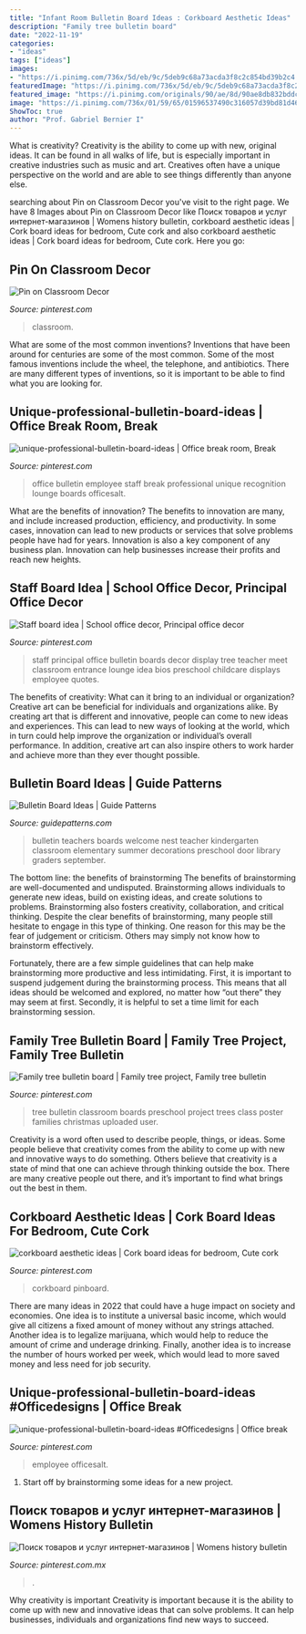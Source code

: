 ```yaml
---
title: "Infant Room Bulletin Board Ideas : Corkboard Aesthetic Ideas"
description: "Family tree bulletin board"
date: "2022-11-19"
categories:
- "ideas"
tags: ["ideas"]
images:
- "https://i.pinimg.com/736x/5d/eb/9c/5deb9c68a73acda3f8c2c854bd39b2c4.jpg"
featuredImage: "https://i.pinimg.com/736x/5d/eb/9c/5deb9c68a73acda3f8c2c854bd39b2c4.jpg"
featured_image: "https://i.pinimg.com/originals/90/ae/8d/90ae8db832bddca2d84797874cbd9744.jpg"
image: "https://i.pinimg.com/736x/01/59/65/01596537490c316057d39bd81d4628e5.jpg"
ShowToc: true
author: "Prof. Gabriel Bernier I"
---
```



What is creativity?
Creativity is the ability to come up with new, original ideas. It can be found in all walks of life, but is especially important in creative industries such as music and art. Creatives often have a unique perspective on the world and are able to see things differently than anyone else.

	

		
searching about Pin on Classroom Decor you've visit to the right page. We have 8 Images about Pin on Classroom Decor like Поиск товаров и услуг интернет-магазинов | Womens history bulletin, corkboard aesthetic ideas | Cork board ideas for bedroom, Cute cork and also corkboard aesthetic ideas | Cork board ideas for bedroom, Cute cork. Here you go:
		
    
## Pin On Classroom Decor

<img loading=lazy src="https://i.pinimg.com/736x/19/0f/69/190f69599afc7a5d60e4c25c2eda9b22.jpg" onerror="this.onerror=null;this.src='https://tse1.mm.bing.net/th?id=OIP._0RZkI-sZCp0wbNB2YbxWwHaFy&amp;pid=15.1';" alt="Pin on Classroom Decor">

_Source: pinterest.com_

>classroom. 

	

What are some of the most common inventions?
Inventions that have been around for centuries are some of the most common. Some of the most famous inventions include the wheel, the telephone, and antibiotics. There are many different types of inventions, so it is important to be able to find what you are looking for.

    
## Unique-professional-bulletin-board-ideas | Office Break Room, Break

<img loading=lazy src="https://i.pinimg.com/736x/9a/b2/f2/9ab2f2e17840e9d02747b9e5d29ff42e.jpg" onerror="this.onerror=null;this.src='https://tse4.mm.bing.net/th?id=OIP.2R6--mwY6jIHKV_UXkSLjAHaFA&amp;pid=15.1';" alt="unique-professional-bulletin-board-ideas | Office break room, Break">

_Source: pinterest.com_

>office bulletin employee staff break professional unique recognition lounge boards officesalt. 

	

What are the benefits of innovation?
The benefits to innovation are many, and include increased production, efficiency, and productivity. In some cases, innovation can lead to new products or services that solve problems people have had for years. Innovation is also a key component of any business plan. Innovation can help businesses increase their profits and reach new heights.

    
## Staff Board Idea | School Office Decor, Principal Office Decor

<img loading=lazy src="https://i.pinimg.com/736x/22/f9/d1/22f9d110b098dcaf28eb4170552c2244--principal-ideas-principal-retirement-ideas.jpg" onerror="this.onerror=null;this.src='https://tse4.mm.bing.net/th?id=OIP.17FW-b3arZza2_TJ6YiozwAAAA&amp;pid=15.1';" alt="Staff board idea | School office decor, Principal office decor">

_Source: pinterest.com_

>staff principal office bulletin boards decor display tree teacher meet classroom entrance lounge idea bios preschool childcare displays employee quotes. 

	

The benefits of creativity: What can it bring to an individual or organization?
Creative art can be beneficial for individuals and organizations alike. By creating art that is different and innovative, people can come to new ideas and experiences. This can lead to new ways of looking at the world, which in turn could help improve the organization or individual’s overall performance. In addition, creative art can also inspire others to work harder and achieve more than they ever thought possible.

    
## Bulletin Board Ideas | Guide Patterns

<img loading=lazy src="http://www.guidepatterns.com/wp-content/uploads/2016/12/Bulletin-Board-Ideas.jpg" onerror="this.onerror=null;this.src='https://tse4.mm.bing.net/th?id=OIP.e11NvRlWw12fYdljaf52ugHaEK&amp;pid=15.1';" alt="Bulletin Board Ideas | Guide Patterns">

_Source: guidepatterns.com_

>bulletin teachers boards welcome nest teacher kindergarten classroom elementary summer decorations preschool door library graders september. 

	

The bottom line: the benefits of brainstorming
The benefits of brainstorming are well-documented and undisputed. Brainstorming allows individuals to generate new ideas, build on existing ideas, and create solutions to problems. Brainstorming also fosters creativity, collaboration, and critical thinking.
Despite the clear benefits of brainstorming, many people still hesitate to engage in this type of thinking. One reason for this may be the fear of judgement or criticism. Others may simply not know how to brainstorm effectively.

Fortunately, there are a few simple guidelines that can help make brainstorming more productive and less intimidating. First, it is important to suspend judgement during the brainstorming process. This means that all ideas should be welcomed and explored, no matter how “out there” they may seem at first. Secondly, it is helpful to set a time limit for each brainstorming session.

    
## Family Tree Bulletin Board | Family Tree Project, Family Tree Bulletin

<img loading=lazy src="https://i.pinimg.com/originals/90/ae/8d/90ae8db832bddca2d84797874cbd9744.jpg" onerror="this.onerror=null;this.src='https://tse1.mm.bing.net/th?id=OIP.akJ_0dzTtO16JfWhgqm6-AHaJ4&amp;pid=15.1';" alt="Family tree bulletin board | Family tree project, Family tree bulletin">

_Source: pinterest.com_

>tree bulletin classroom boards preschool project trees class poster families christmas uploaded user. 

	

Creativity is a word often used to describe people, things, or ideas. Some people believe that creativity comes from the ability to come up with new and innovative ways to do something. Others believe that creativity is a state of mind that one can achieve through thinking outside the box. There are many creative people out there, and it’s important to find what brings out the best in them.

    
## Corkboard Aesthetic Ideas | Cork Board Ideas For Bedroom, Cute Cork

<img loading=lazy src="https://i.pinimg.com/736x/e2/23/1c/e2231c5c1a8c248a8407068bcf650293.jpg" onerror="this.onerror=null;this.src='https://tse4.mm.bing.net/th?id=OIP.-h2GDF5gEeyE55lPWoVaGAHaFj&amp;pid=15.1';" alt="corkboard aesthetic ideas | Cork board ideas for bedroom, Cute cork">

_Source: pinterest.com_

>corkboard pinboard. 

	

There are many ideas in 2022 that could have a huge impact on society and economies. One idea is to institute a universal basic income, which would give all citizens a fixed amount of money without any strings attached. Another idea is to legalize marijuana, which would help to reduce the amount of crime and underage drinking. Finally, another idea is to increase the number of hours worked per week, which would lead to more saved money and less need for job security.

    
## Unique-professional-bulletin-board-ideas #Officedesigns | Office Break

<img loading=lazy src="https://i.pinimg.com/736x/01/59/65/01596537490c316057d39bd81d4628e5.jpg" onerror="this.onerror=null;this.src='https://tse1.mm.bing.net/th?id=OIP.ZuMqUjVQ1UdFkjOR8dP6ZgHaFA&amp;pid=15.1';" alt="unique-professional-bulletin-board-ideas #Officedesigns | Office break">

_Source: pinterest.com_

>employee officesalt. 

	

1. Start off by brainstorming some ideas for a new project.

    
## Поиск товаров и услуг интернет-магазинов | Womens History Bulletin

<img loading=lazy src="https://i.pinimg.com/736x/5d/eb/9c/5deb9c68a73acda3f8c2c854bd39b2c4.jpg" onerror="this.onerror=null;this.src='https://tse1.mm.bing.net/th?id=OIP.9-m_vb3QtYJSUmdYFarizAHaJ3&amp;pid=15.1';" alt="Поиск товаров и услуг интернет-магазинов | Womens history bulletin">

_Source: pinterest.com.mx_

>. 

	

Why creativity is important
Creativity is important because it is the ability to come up with new and innovative ideas that can solve problems. It can help businesses, individuals and organizations find new ways to succeed.

